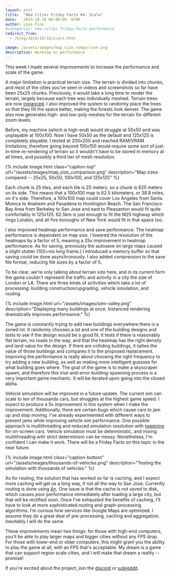 ```yaml
---
layout: post
title:  "New Cities Friday Facts #4: Scale"
date:   2019-10-18 00:00:00 -0700
author: Lone Pine
#categories: new-cities friday-facts performance
redirect_from:
  - /blog/2019/10/18/scale.html

image: /assets/images/map_size_comparison.png
description: Working on performance
---
```


This week I made several improvements to increase the performance and scale of the game.

A major limitation is practical terrain size. The terrain is divided into chunks, and most of the cities you've seen in videos and screenshots so far have been 25x25 chunks. Previously, it would take a long time to render the terrain, largely because each tree was individually meshed. Terrain trees are now [instanced]. I also improved the system to randomly place the trees so that they fill the space better, making the forests look denser. The game also now generates high- and low-poly meshes for the terrain for different zoom levels.

Before, my machine (which is high-end) would struggle at 50x50 and was unplayable at 100x100. Now I have 50x50 as the default and 125x125 is completely playable. I tested at 200x200 and reached RAM/VRAM limitations; therefore going beyond 150x150 would require some sort of just-in-time re-rendering of terrain so it wouldn't have to be stored in memory at all times, and possibly a third tier of mesh resolution.

{% include image.html class="caption-top"
  url="/assets/images/map_size_comparison.png"
  description="Map sizes compared -- 25x25, 50x50, 100x100, and 125x125" %}

Each chunk is 25 tiles, and each tile is 25 meters, so a chunk is 625 meters on its side. This means that a 100x100 map is 62.5 kilometers, or 38.8 miles, on it's side. Therefore, a 100x100 map could cover Los Angeles from Santa Monica to Anaheim and Pasadena to Huntington Beach. The San Francisco Bay Area from Berkeley to San Jose and east to Pleasanton would fit quite comfortably in 125x125. 62.5km is just enough to fit the M25 highway which rings London, and all five boroughs of New York would fit in that space too.

I also improved heatmap performance and save performance. The heatmap performance is dependent on map size. I lowered the resolution of the heatmaps by a factor of 5, meaning a 25x improvement in heatmap performance. As for saving, previously the autosave on large maps caused a slight stutter (100+ms long frame.) I introduced a memory buffer so that saving could be done asynchronously. I also added compression to the save file format, reducing file sizes by a factor of 5.

To be clear, we're only talking about terrain size here, and in its current form the game couldn't represent the traffic and activity in a city the size of London or LA. There are three kinds of activities which take a lot of processing: building construction/upgrading, vehicle simulation, and routing.

{% include image.html
  url="/assets/images/simi-valley.png"
  description="Displaying many buildings at once. Instanced rendering dramatically improves performance." %}

The game is constantly trying to add new buildings everywhere there is a zoned lot. It randomly chooses a lot and one of the building designs and tests to see if the design would be a good fit. It tests if there is reasonably flat terrain, no roads in the way, and that the heatmap has the right density and land value for the design. If there are colliding buildings, it tallies the value of those buildings and compares it to the proposed replacement. Improving the performance is really about choosing the right frequency to try adding a new building, as well as making more intelligent guesses for what building goes where. The goal of the game is to make a skyscraper spawn, and therefore this trial-and-error building-spawning process is a very important game mechanic. It will be iterated upon going into the closed alpha.

Vehicle simulation will be improved in a future update. The current sim can scale to ten of thousands cars, but struggles at the highest game speed. I expect to produce a 5x improvement in this system when I make the improvement. Additionally, there are certain bugs which cause cars to jam up and stop moving. I've already experimented with different ways to prevent jams while improving vehicle sim performance. One possible approach is multithreading and reduced simulation resolution with [tweening] for on-screen cars. Vehicle simulation must be deterministic, and mixing multithreading with strict determinism can be messy. Nonetheless, I'm confident I can make it work. There will be a Friday Facts on this topic in the near future.

{% include image.html class="caption-bottom"
  url="/assets/images/thousands-of-vehicles.png"
  description="Testing the simulation with thousands of vehicles." %}

As for routing, the solution that has worked so far is caching, and I expect more caching will get us a long way, if not all the way to San Jose. Currently routing is done using [A*]. One issue is that the cache is not saved to disk, which causes poor performance immediately after loading a large city, but that will be rectified soon. Once I've exhausted the benefits of caching, I'll have to look at more sophisticated routing and graph-processing algorithms. I'm curious how services like Google Maps are optimized. I assume they do a great deal of pre-processing, caching and aggregation. Inevitably I will do the same.

These improvements mean two things: for those with high-end computers, you'll be able to play larger maps and bigger cities without any FPS drop. For those with lower-end or older computers, this might grant you the ability to play the game at all, with an FPS that's acceptable. My dream is a game that can support region scale cities, and I will make that dream a reality -- promise!

If you're excited about the project, join the [discord] or [subreddit].

[A*]: https://en.wikipedia.org/wiki/A*_search_algorithm
[tweening]: https://en.wikipedia.org/wiki/Inbetweening
[instanced]: https://www.khronos.org/opengl/wiki/Vertex_Rendering#Instancing
[subreddit]: https://www.reddit.com/r/New_Cities
[discord]: https://discord.gg/udgeB2E


